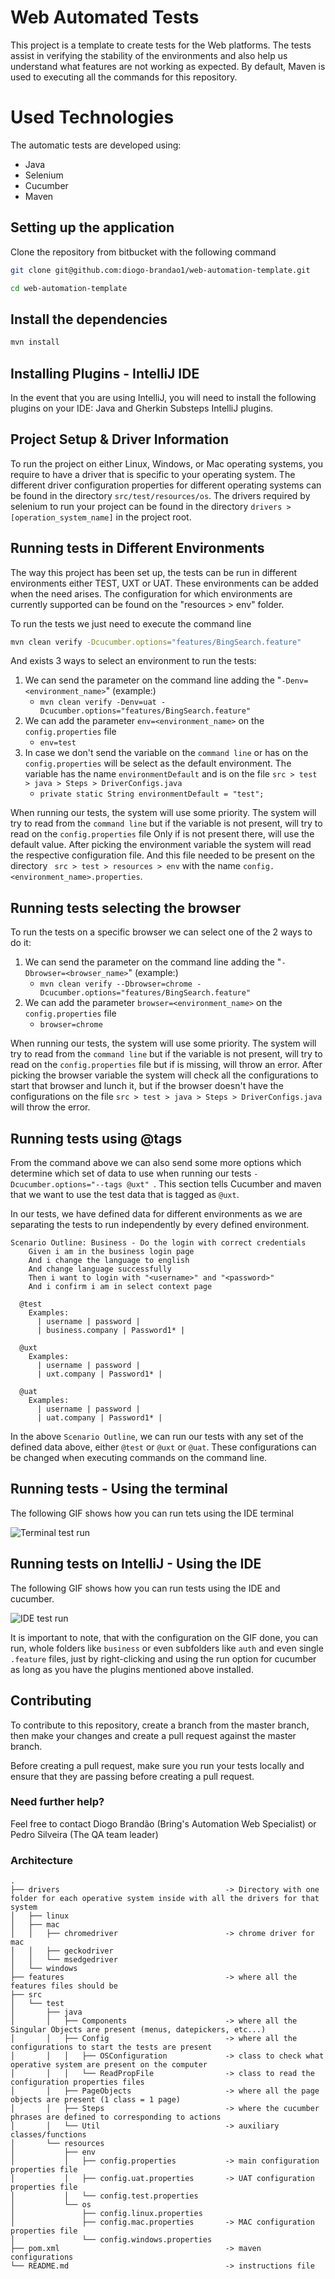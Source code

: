
# Web Automated Tests

This project is a template to create tests for the Web platforms. The tests assist in verifying the stability of the environments and also help us understand what features
are not working as expected. By default, Maven is used to executing all the commands for this repository. 

# Used Technologies

The automatic tests are developed using:
- Java
- Selenium
- Cucumber
- Maven

## Setting up the application
Clone the repository from bitbucket with the following command

```bash 
git clone git@github.com:diogo-brandao1/web-automation-template.git

cd web-automation-template
```

## Install the dependencies 

```bash
mvn install
```
## Installing Plugins - IntelliJ IDE

In the event that you are using IntelliJ, you will need to install the following plugins on your IDE: Java and Gherkin Substeps IntelliJ plugins. 

## Project Setup & Driver Information

To run the project on either Linux, Windows, or Mac operating systems, you require to have a driver that is specific to your operating system. The different driver configuration properties for different operating systems can be found in the directory `src/test/resources/os`. The drivers required by selenium to run your project can be found in the directory `drivers > [operation_system_name]` in the project root. 

## Running tests in Different Environments

The way this project has been set up, the tests can be run in different environments either TEST, UXT or UAT. These environments can be added when the need arises. 
The configuration for which environments are currently supported can be found on the "resources > env" folder. 

To run the tests we just need to execute the command line
```bash
mvn clean verify -Dcucumber.options="features/BingSearch.feature"
```
And exists 3 ways to select an environment to run the tests:
1) We can send the parameter on the command line adding the "```-Denv=<environment_name>```" (example:)
   - ```mvn clean verify -Denv=uat -Dcucumber.options="features/BingSearch.feature"```
2) We can add the parameter ```env=<environment_name>``` on the ```config.properties``` file
   - ```env=test```
3) In case we don't send the variable on the ```command line``` or has on the ```config.properties``` will be select as the default environment. The variable has the name ```environmentDefault``` and is on the file ```src > test > java > Steps > DriverConfigs.java```
   - ```private static String environmentDefault = "test";```
   
When running our tests, the system will use some priority. The system will try to read from the ```command line``` but if the variable is not present, will try to read on the ```config.properties``` file Only if is not present there, will use the default value.
After picking the environment variable the system will read the respective configuration file. And this file needed to be present on the directory ``` src > test > resources > env``` with the name ```config.<environment_name>.properties```.

## Running tests selecting the browser
To run the tests on a specific browser we can select one of the 2 ways to do it:
1) We can send the parameter on the command line adding the "```-Dbrowser=<browser_name>```" (example:)
   - ```mvn clean verify --Dbrowser=chrome -Dcucumber.options="features/BingSearch.feature"```
2) We can add the parameter ```browser=<environment_name>``` on the ```config.properties``` file
   - ```browser=chrome```

When running our tests, the system will use some priority. The system will try to read from the ```command line``` but if the variable is not present, will try to read on the ```config.properties``` file but if is missing, will throw an error.
After picking the browser variable the system will check all the configurations to start that browser and lunch it, but if the browser doesn't have the configurations on the file ```src > test > java > Steps > DriverConfigs.java``` will throw the error.

## Running tests using @tags
From the command above we can also send some more options which determine which set of data to use when running our tests `-Dcucumber.options="--tags @uxt" `. This section tells Cucumber and maven that we want to use the test data that is tagged as  `@uxt`. 

In our tests, we have defined data for different environments as we are separating the tests to run independently by every defined environment.

```gherkin
Scenario Outline: Business - Do the login with correct credentials
    Given i am in the business login page
    And i change the language to english
    And change language successfully
    Then i want to login with "<username>" and "<password>"
    And i confirm i am in select context page

  @test
    Examples:
      | username | password |
      | business.company | Password1* |

  @uxt
    Examples:
      | username | password |
      | uxt.company | Password1* |

  @uat
    Examples:
      | username | password |
      | uat.company | Password1* |

```

In the above `Scenario Outline`, we can run our tests with any set of the defined data above, either `@test` or `@uxt` or `@uat`. These configurations can be changed when executing commands on the command line. 

## Running tests - Using the terminal
The following GIF shows how you can run tets using the IDE terminal 

![ Terminal test run ](./assets/test-run-cli.gif)

## Running tests on IntelliJ - Using the IDE
The following GIF shows how you can run tests using the IDE and cucumber. 

![ IDE test run ](./assets/test-run-intellij.gif)

It is important to note, that with the configuration on the GIF done, you can run, whole folders like `business` or even subfolders like `auth` and even single `.feature` files, just by right-clicking and using the run option for cucumber as long as you have the plugins mentioned above installed. 

## Contributing

To contribute to this repository, create a branch from the master branch, then make your changes and create a pull request against the master branch. 

Before creating a pull request, make sure you run your tests locally and ensure that they are passing before creating a pull request. 

### Need further help? ###

Feel free to contact Diogo Brandão (Bring's Automation Web Specialist) or Pedro Silveira (The QA team leader)

### Architecture ###

```tree
.
├── drivers                                     -> Directory with one folder for each operative system inside with all the drivers for that system
│   ├── linux
│   ├── mac
│   │   ├── chromedriver                        -> chrome driver for mac
│   │   ├── geckodriver
│   │   └── msedgedriver
│   └── windows
├── features                                    -> where all the features files should be
├── src
│   └── test
│       ├── java
│       │   ├── Components                      -> where all the Singular Objects are present (menus, datepickers, etc...) 
│       │   ├── Config                          -> where all the configurations to start the tests are present
│       │   │   ├── OSConfiguration             -> class to check what operative system are present on the computer
│       │   │   └── ReadPropFile                -> class to read the configuration properties files
│       │   ├── PageObjects                     -> where all the page objects are present (1 class = 1 page)
│       │   ├── Steps                           -> where the cucumber phrases are defined to corresponding to actions
│       │   └── Util                            -> auxiliary classes/functions
│       └── resources
│           ├── env
│           │   ├── config.properties           -> main configuration properties file
│           │   ├── config.uat.properties       -> UAT configuration properties file
│           │   └── config.test.properties
│           └── os
│               ├── config.linux.properties
│               ├── config.mac.properties       -> MAC configuration properties file
│               └── config.windows.properties
├── pom.xml                                     -> maven configurations
└── README.md                                   -> instructions file
```